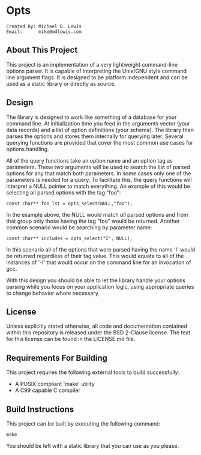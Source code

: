 Opts
==============================================

    Created By: Michael D. Lowis
    Email:      mike@mdlowis.com

About This Project
----------------------------------------------
This project is an implementation of a very lightweight command-line options
parser. It is capable of interpreting the Unix/GNU style command line
argument flags. It is designed to be platform independent and can be used as
a static library or directly as source.

Design
----------------------------------------------
The library is designed to work like something of a database for your
command line. At initialization time you feed in the arguments vector (your
data records) and a list of option definitions (your schema). The library
then parses the options and stores them internally for querying later.
Several querying functions are provided that cover the most common use cases
for options handling.

All of the query functions take an option name and an option tag as
parameters. These two arguments will be used to search the list of parsed
options for any that match both parameters. In some cases only one of the
parameters is needed for a query. To facilitate this, the query functions
will interpret a NULL pointer to match everything. An example of this would
be selecting all parsed options with the tag "foo":

    const char** foo_lst = opts_select(NULL,"foo");

In the example above, the NULL would match *all* parsed options and from that
group only those having the tag "foo" would be returned. Another common
scenario would be searching by parameter name:

    const char** includes = opts_select("I", NULL);

In this scenario all of the options that were parsed having the name 'I'
would be returned regardless of their tag value. This would equate to all of
the instances of '-I' that would occur on the command line for an invocation
of gcc.

With this design you should be able to let the library handle your options
parsing while you focus on your application logic, using appropriate queries
to change behavior where necessary.

License
----------------------------------------------
Unless explicitly stated otherwise, all code and documentation contained within
this repository is released under the BSD 2-Clause license. The text for this
license can be found in the LICENSE.md file.

Requirements For Building
----------------------------------------------
This project requires the following external tools to build successfully:

* A POSIX compliant 'make' utility
* A C99 capable C compiler

Build Instructions
----------------------------------------------
This project can be built by executing the following command:

    make

You should be left with a static library that you can use as you please.
